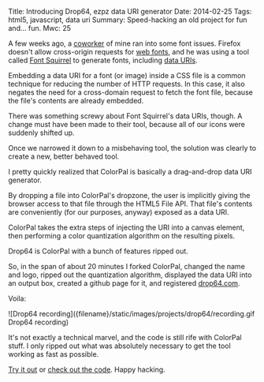 Title: Introducing Drop64, ezpz data URI generator
Date: 2014-02-25
Tags: html5, javascript, data uri
Summary: Speed-hacking an old project for fun and... fun.
Mwc: 25

A few weeks ago, a [coworker][1] of mine ran into some font issues.  Firefox
doesn't allow cross-origin requests for [web fonts][2], and he was using a tool
called [Font Squirrel][3] to generate fonts, including [data URIs][4].

Embedding a data URI for a font (or image) inside a CSS file is a common
technique for reducing the number of HTTP requests.  In this case, it also
negates the need for a cross-domain request to fetch the font file, because the
file's contents are already embedded.

There was something screwy about Font Squirrel's data URIs, though.  A change
must have been made to their tool, because all of our icons were suddenly
shifted up.

Once we narrowed it down to a misbehaving tool, the solution was clearly to
create a new, better behaved tool.

I pretty quickly realized that ColorPal is basically a drag-and-drop data URI
generator.

By dropping a file into ColorPal's dropzone, the user is implicitly giving the
browser access to that file through the HTML5 File API.  That file's contents
are conveniently (for our purposes, anyway) exposed as a data URI.

ColorPal takes the extra steps of injecting the URI into a canvas element, then
performing a color quantization algorithm on the resulting pixels.

Drop64 is ColorPal with a bunch of features ripped out.

So, in the span of about 20 minutes I forked ColorPal, changed the name and
logo, ripped out the quantization algorithm, displayed the data URI into an
output box, created a github page for it, and registered [drop64.com][7].

Voila:

![Drop64 recording]({filename}/static/images/projects/drop64/recording.gif Drop64 recording)

It's not exactly a technical marvel, and the code is still rife with ColorPal
stuff.  I only ripped out what was absolutely necessary to get the tool working
as fast as possible.

[Try it out][7] or [check out the code][6].  Happy hacking.

[1]: http://www.heyokadesign.com/
[2]: https://developer.mozilla.org/en-US/docs/Web/CSS/@font-face
[3]: http://www.fontsquirrel.com/
[4]: https://developer.mozilla.org/en-US/docs/data_URIs
[5]: http://colorpal.org/
[6]: https://github.com/mwcz/Drop64
[7]: http://drop64.com/
